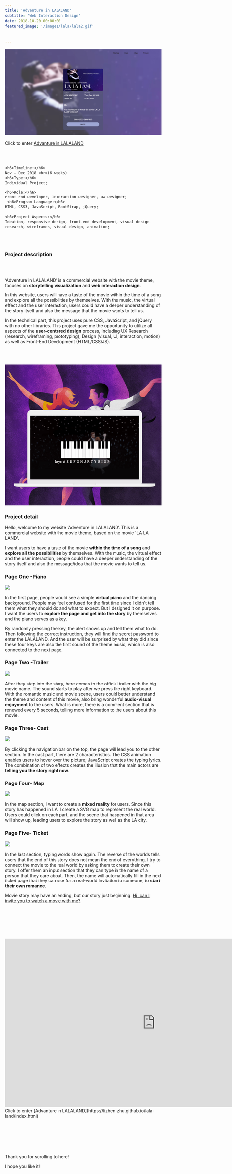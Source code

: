 ```yaml
---
title: 'Adventure in LALALAND'
subtitle: 'Web Interaction Design'
date: 2018-10-20 00:00:00
featured_image: '/images/lala/lala2.gif'


---
```


![](/images/lala/1.png)



  Click to enter [Advanture in LALALAND](https://lizhen-zhu.github.io/lala-land/index.html) 

<br><br>
<div class="row fit">
  <div class="col-sm-3 col-xs-12">

   
    <h6>Timeline:</h6>
    Nov – Dec 2018 <br>(6 weeks) 
    <h6>Type:</h6>
    Individual Project; 
  
  </div>
  <div class="col-sm-9 col-xs-12">
   
    <h6>Role:</h6>
    Front End Developer, Interaction Designer, UX Designer; 
     <h6>Program Language:</h6>
    HTML, CSS3, JavaScript, BootStrap, jQuery; 
   
    <h6>Project Aspects:</h6>
    Ideation, responsive design, front-end development, visual design research, wireframes, visual design, animation; 

   
  </div>
</div> 


<br>
<br>

### Project description

<br> <br>

‘Adventure in LALALAND’ is a commercial website with the movie theme, focuses on **storytelling visualization** and **web interaction design**. 

In this website, users will have a taste of the movie within the time of a song and explore all the possibilities by themselves. With the music, the virtual effect and the user interaction, users could have a deeper understanding of the story itself and also the message that the movie wants to tell us. 

In the technical part, this project uses pure CSS, JavaScript, and jQuery with no other libraries. This project gave me the opportunity to utilize all aspects of the **user-centered design** process, including UX Research (research, wireframing, prototyping), Design (visual, UI, interaction, motion) as well as Front-End Development (HTML/CSS/JS). 

<br><br><br>
![](/images/lala/lala1.gif)
### Project detail
Hello, welcome to my website ‘Adventure in LALALAND’. This is a commercial website with the movie theme, based on the movie 'LA LA LAND'. 

I want users to have a taste of the movie **within the time of a song** and **explore all the possibilities** by themselves. With the music, the virtual effect and the user interaction, people could have a deeper understanding of the story itself and also the message/idea that the movie wants to tell us.

### Page One -Piano
![](https://res.cloudinary.com/dxzphanl0/image/upload/v1560400000/la11.gif)



In the first page, people would see a simple **virtual piano** and the dancing background. People may feel confused for the first time since I didn't tell them what they should do and what to expect.  But I designed it on purpose. I want the users to **explore the page and get into the story** by themselves and the piano serves as a key. 

By randomly pressing the key, the alert shows up and tell them what to do. Then following the correct instruction, they will find the secret password to enter the LALALAND. And the user will be surprised by what they did since these four keys are also the first sound of the theme music, which is also connected to the next page.

### Page Two -Trailer
![](/images/lala/12.gif)

After they step into the story, here comes to the official trailer with the big movie name. The sound starts to play after we press the right keyboard. With the romantic music and movie scene, users could better understand the theme and content of this movie, also bring wonderful **audio-visual enjoyment** to the users. What is more, there is a comment section that is renewed every 5 seconds, telling more information to the users about this movie.

### Page Three- Cast
![](https://res.cloudinary.com/dxzphanl0/image/upload/v1560399899/2.gif)

By clicking the navigation bar on the top, the page will lead you to the other section. In the cast part, there are 2 characteristics. The CSS animation enables users to hover over the picture; JavaScript creates the typing lyrics. The combination of two effects creates the illusion that the main actors are **telling you the story right now**.

### Page Four- Map
![](https://res.cloudinary.com/dxzphanl0/image/upload/v1560399907/3.gif)

In the map section, I want to create a **mixed reality** for users. Since this story has happened in LA, I create a SVG map to represent the real world. Users could click on each part, and the scene that happened in that area will show up, leading users to explore the story as well as the LA city.




### Page Five- Ticket

![](https://res.cloudinary.com/dxzphanl0/image/upload/v1560400004/4.gif)

In the last section, typing words show again. The reverse of the worlds tells users that the end of this story does not mean the end of everything. I try to connect the movie to the real world by asking them to create their own story. I offer them an input section that they can type in the name of a person that they care about. Then, the name will automatically fill in the next ticket page that they can use for a real-world invitation to someone, to **start their own romance**.


Movie story may have an ending, but our story just beginning. [Hi, can I invite you to watch a movie with me?](https://lizhen-zhu.github.io/lala-land/index.html) 

<br><br><br><br><br>

<center>

  <iframe width="966" height="542" src="https://www.youtube.com/embed/ZJuhgXVwAyA" frameborder="0" allow="accelerometer; autoplay; encrypted-media; gyroscope; picture-in-picture" allowfullscreen></iframe>

</center>
  Click to enter [Advanture in LALALAND](https://lizhen-zhu.github.io/lala-land/index.html) 
  
  
 <br> <br> <br> <br> <br>

Thank you for scrolling to here!

 I hope you like it!




